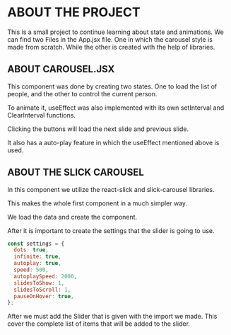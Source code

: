 # ABOUT THE PROJECT

This is a small project to continue learning about state and animations.
We can find two Files in the App.jsx file. One in which the carousel style is made from scratch. While the other is created with the help of libraries.

## ABOUT CAROUSEL.JSX

This component was done by creating two states.
One to load the list of people, and the other to control the current person.

To animate it, useEffect was also implemented with its own setInterval and ClearInterval functions.

Clicking the buttons will load the next slide and previous slide.

It also has a auto-play feature in which the useEffect mentioned above is used.

## ABOUT THE SLICK CAROUSEL

In this component we utilize the react-slick and slick-carousel libraries.

This makes the whole first component in a much simpler way.

We load the data and create the component.

After it is important to create the settings that the slider is going to use.

```js
const settings = {
  dots: true,
  infinite: true,
  autoplay: true,
  speed: 500,
  autoplaySpeed: 2000,
  slidesToShow: 1,
  slidesToScroll: 1,
  pauseOnHover: true,
};
```

After we must add the Slider that is given with the import we made. This cover the complete list of items that will be added to the slider.
